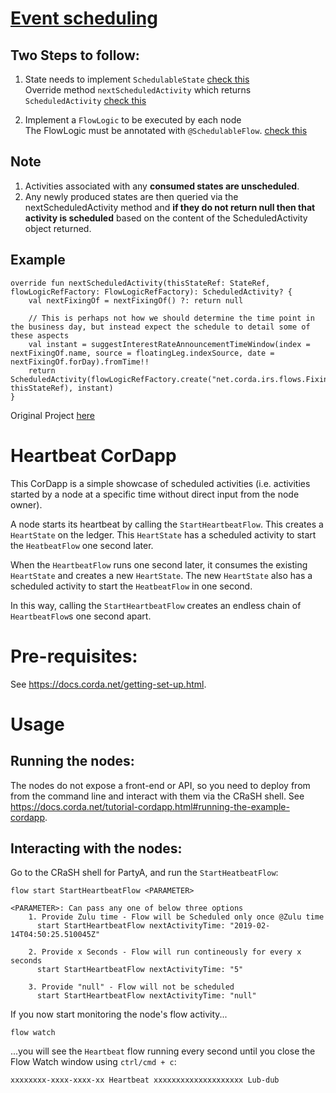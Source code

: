 # [Event scheduling](https://docs.corda.net/event-scheduling.html)

## Two Steps to follow:
  1. State needs to implement ```SchedulableState``` [check this](https://github.com/vardan10/Corda-schedulable-state/blob/master/heartbeat/src/main/kotlin/com/heartbeat/state/HeartState.kt#L20)<br/>
    Override method ```nextScheduledActivity``` which returns ```ScheduledActivity``` [check this](https://github.com/vardan10/Corda-schedulable-state/blob/master/heartbeat/src/main/kotlin/com/heartbeat/state/HeartState.kt#L25)<br/>
    
  2. Implement a ```FlowLogic``` to be executed by each node<br/>
    The FlowLogic must be annotated with ```@SchedulableFlow```. [check this](https://github.com/vardan10/Corda-schedulable-state/blob/master/heartbeat/src/main/kotlin/com/heartbeat/flow/HeartbeatFlow.kt#L23)

## Note
1. Activities associated with any **consumed states are unscheduled**.
2. Any newly produced states are then queried via the nextScheduledActivity method and **if they do not return null then that activity is scheduled** based on the content of the ScheduledActivity object returned.


## Example
```
override fun nextScheduledActivity(thisStateRef: StateRef, flowLogicRefFactory: FlowLogicRefFactory): ScheduledActivity? {
    val nextFixingOf = nextFixingOf() ?: return null

    // This is perhaps not how we should determine the time point in the business day, but instead expect the schedule to detail some of these aspects
    val instant = suggestInterestRateAnnouncementTimeWindow(index = nextFixingOf.name, source = floatingLeg.indexSource, date = nextFixingOf.forDay).fromTime!!
    return ScheduledActivity(flowLogicRefFactory.create("net.corda.irs.flows.FixingFlow\$FixingRoleDecider", thisStateRef), instant)
}
```






Original Project [here](https://github.com/corda/samples/tree/release-V3/heartbeat)

# Heartbeat CorDapp

This CorDapp is a simple showcase of scheduled activities (i.e. activities started by a node at a specific time without 
direct input from the node owner).

A node starts its heartbeat by calling the `StartHeartbeatFlow`. This creates a `HeartState` on the ledger. This 
`HeartState` has a scheduled activity to start the `HeatbeatFlow` one second later.

When the `HeartbeatFlow` runs one second later, it consumes the existing `HeartState` and creates a new `HeartState`. 
The new `HeartState` also has a scheduled activity to start the `HeatbeatFlow` in one second.

In this way, calling the `StartHeartbeatFlow` creates an endless chain of `HeartbeatFlow`s one second apart.

# Pre-requisites:
  
See https://docs.corda.net/getting-set-up.html.

# Usage

## Running the nodes:

The nodes do not expose a front-end or API, so you need to deploy from from the command line and interact with them via 
the CRaSH shell. See https://docs.corda.net/tutorial-cordapp.html#running-the-example-cordapp.

## Interacting with the nodes:

Go to the CRaSH shell for PartyA, and run the `StartHeatbeatFlow`:

    flow start StartHeartbeatFlow <PARAMETER>
    
    <PARAMETER>: Can pass any one of below three options
        1. Provide Zulu time - Flow will be Scheduled only once @Zulu time
          start StartHeartbeatFlow nextActivityTime: "2019-02-14T04:50:25.510045Z"
        
        2. Provide x Seconds - Flow will run contineously for every x seconds
          start StartHeartbeatFlow nextActivityTime: "5"
        
        3. Provide "null" - Flow will not be scheduled
          start StartHeartbeatFlow nextActivityTime: "null"

If you now start monitoring the node's flow activity...

    flow watch

...you will see the `Heartbeat` flow running every second until you close the Flow Watch window using `ctrl/cmd + c`:

    xxxxxxxx-xxxx-xxxx-xx Heartbeat xxxxxxxxxxxxxxxxxxxx Lub-dub